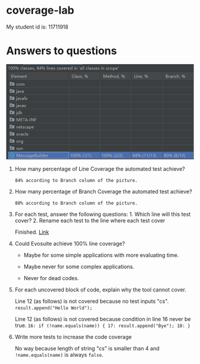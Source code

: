 # coverage-lab

My student id is: 11711918

# Answers to questions

![](coverage.png)

1.  How many percentage of Line Coverage the automated test
    achieve?

        84% according to Branch column of the picture.

2.  How many percentage of Branch Coverage the automated test
    achieve?

        80% according to Branch column of the picture.

3.  For each test, answer the following questions: 1. Which line will this test cover? 2. Rename each test to the line where each test cover

    Finished. [Link](https://github.com/cs304-fall2020/coverage-lab-Wycers/commit/3acf18442c6948a403457db672d6902cb986380d)

4.  Could Evosuite achieve 100% line coverage?

    - Maybe for some simple applications with more evaluating time.

    - Maybe never for some complex applications.

    - Never for dead codes.

5.  For each uncovered block of code, explain why the tool cannot cover.

    Line 12 (as follows) is not covered because no test inputs "cs".
    `result.append("Hello World");`

    Line 12 (as follows) is not covered because condition in line 16 never be true.
    `16: if (!name.equals(name)) { 17: result.append("Bye"); 18: }`

6.  Write more tests to increase the code coverage

    No way because length of string "cs" is smaller than 4 and `!name.equals(name)` is always `false`.
